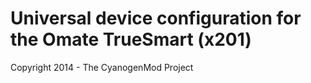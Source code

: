 Universal device configuration for the Omate TrueSmart (x201)
===============================

Copyright 2014 - The CyanogenMod Project
